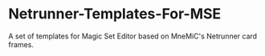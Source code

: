 # Netrunner-Templates-For-MSE
A set of templates for Magic Set Editor based on MneMiC's Netrunner card frames.
